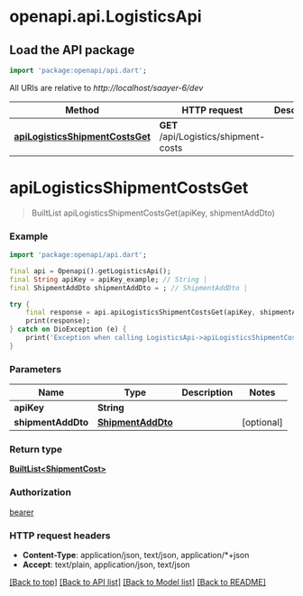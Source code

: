 # openapi.api.LogisticsApi

## Load the API package
```dart
import 'package:openapi/api.dart';
```

All URIs are relative to *http://localhost/saayer-6/dev*

Method | HTTP request | Description
------------- | ------------- | -------------
[**apiLogisticsShipmentCostsGet**](LogisticsApi.md#apilogisticsshipmentcostsget) | **GET** /api/Logistics/shipment-costs | 


# **apiLogisticsShipmentCostsGet**
> BuiltList<ShipmentCost> apiLogisticsShipmentCostsGet(apiKey, shipmentAddDto)



### Example
```dart
import 'package:openapi/api.dart';

final api = Openapi().getLogisticsApi();
final String apiKey = apiKey_example; // String | 
final ShipmentAddDto shipmentAddDto = ; // ShipmentAddDto | 

try {
    final response = api.apiLogisticsShipmentCostsGet(apiKey, shipmentAddDto);
    print(response);
} catch on DioException (e) {
    print('Exception when calling LogisticsApi->apiLogisticsShipmentCostsGet: $e\n');
}
```

### Parameters

Name | Type | Description  | Notes
------------- | ------------- | ------------- | -------------
 **apiKey** | **String**|  | 
 **shipmentAddDto** | [**ShipmentAddDto**](ShipmentAddDto.md)|  | [optional] 

### Return type

[**BuiltList&lt;ShipmentCost&gt;**](ShipmentCost.md)

### Authorization

[bearer](../README.md#bearer)

### HTTP request headers

 - **Content-Type**: application/json, text/json, application/*+json
 - **Accept**: text/plain, application/json, text/json

[[Back to top]](#) [[Back to API list]](../README.md#documentation-for-api-endpoints) [[Back to Model list]](../README.md#documentation-for-models) [[Back to README]](../README.md)

